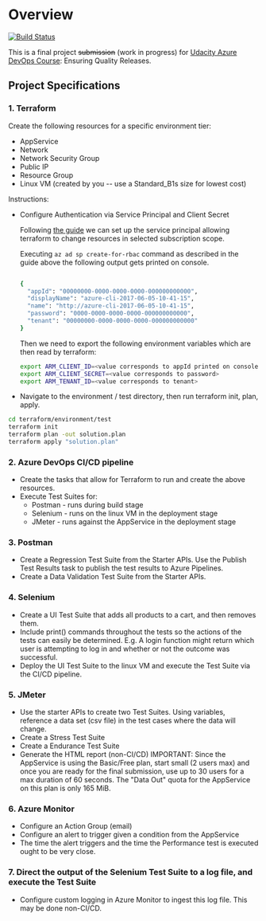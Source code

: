 # Overview

[![Build Status](https://dev.azure.com/udacity-course/project3-qa/_apis/build/status/schildner.udacity-azure-course-project3?branchName=main)](https://dev.azure.com/udacity-course/project3-qa/_build/latest?definitionId=3&branchName=main)

This is a final project ~~submission~~ (work in progress) for [Udacity Azure DevOps Course](https://www.udacity.com/course/devops-engineer-for-microsoft-azure-nanodegree--nd082): Ensuring Quality Releases.

## Project Specifications

### 1. Terraform

Create the following resources for a specific environment tier:

- AppService
- Network
- Network Security Group
- Public IP
- Resource Group
- Linux VM (created by you -- use a Standard_B1s size for lowest cost)

Instructions:

- Configure Authentication via Service Principal and Client Secret

  Following [the guide](https://registry.terraform.io/providers/hashicorp/azurerm/latest/docs/guides/service_principal_client_secret) we can set up the service principal allowing terraform to change resources in selected subscription scope.

  Executing `az ad sp create-for-rbac` command as described in the guide above the following output gets printed on console.

  ```bash

  {
    "appId": "00000000-0000-0000-0000-000000000000",
    "displayName": "azure-cli-2017-06-05-10-41-15",
    "name": "http://azure-cli-2017-06-05-10-41-15",
    "password": "0000-0000-0000-0000-000000000000",
    "tenant": "00000000-0000-0000-0000-000000000000"
  }
  ```

  Then we need to export the following environment variables which are then read by terraform:

  ```bash
  export ARM_CLIENT_ID=<value corresponds to appId printed on console>
  export ARM_CLIENT_SECRET=<value corresponds to password>
  export ARM_TENANT_ID=<value corresponds to tenant>
  ```

- Navigate to the environment / test directory, then run terraform init, plan, apply.

```bash
cd terraform/environment/test
terraform init
terraform plan -out solution.plan
terraform apply "solution.plan"
```

### 2. Azure DevOps CI/CD pipeline

- Create the tasks that allow for Terraform to run and create the above resources.
- Execute Test Suites for:
  - Postman - runs during build stage
  - Selenium - runs on the linux VM in the deployment stage
  - JMeter - runs against the AppService in the deployment stage

### 3. Postman

- Create a Regression Test Suite from the Starter APIs. Use the Publish Test Results task to publish the test results to Azure Pipelines.
- Create a Data Validation Test Suite from the Starter APIs.

### 4. Selenium

- Create a UI Test Suite that adds all products to a cart, and then removes them.
- Include print() commands throughout the tests so the actions of the tests can easily be determined. E.g. A login function might return which user is attempting to log in and whether or not the outcome was successful.
- Deploy the UI Test Suite to the linux VM and execute the Test Suite via the CI/CD pipeline.

### 5. JMeter

- Use the starter APIs to create two Test Suites. Using variables, reference a data set (csv file) in the test cases where the data will change.
- Create a Stress Test Suite
- Create a Endurance Test Suite
- Generate the HTML report (non-CI/CD) IMPORTANT: Since the AppService is using the Basic/Free plan, start small (2 users max) and once you are ready for the final submission, use up to 30 users for a max duration of 60 seconds. The "Data Out" quota for the AppService on this plan is only 165 MiB.

### 6. Azure Monitor

- Configure an Action Group (email)
- Configure an alert to trigger given a condition from the AppService
- The time the alert triggers and the time the Performance test is executed ought to be very close.

### 7. Direct the output of the Selenium Test Suite to a log file, and execute the Test Suite

- Configure custom logging in Azure Monitor to ingest this log file. This may be done non-CI/CD.
